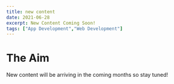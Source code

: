 ```yaml
---
title: new content 
date: 2021-06-28
excerpt: New Content Coming Soon!
tags: ["App Development","Web Development"]
---
```


# The Aim

New content will be arriving in the coming months so stay tuned!



